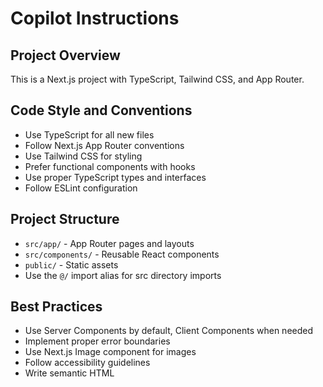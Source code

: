 # Copilot Instructions

<!-- Use this file to provide workspace-specific custom instructions to Copilot. For more details, visit https://code.visualstudio.com/docs/copilot/copilot-customization#_use-a-githubcopilotinstructionsmd-file -->

## Project Overview
This is a Next.js project with TypeScript, Tailwind CSS, and App Router.

## Code Style and Conventions
- Use TypeScript for all new files
- Follow Next.js App Router conventions
- Use Tailwind CSS for styling
- Prefer functional components with hooks
- Use proper TypeScript types and interfaces
- Follow ESLint configuration

## Project Structure
- `src/app/` - App Router pages and layouts
- `src/components/` - Reusable React components
- `public/` - Static assets
- Use the `@/` import alias for src directory imports

## Best Practices
- Use Server Components by default, Client Components when needed
- Implement proper error boundaries
- Use Next.js Image component for images
- Follow accessibility guidelines
- Write semantic HTML
